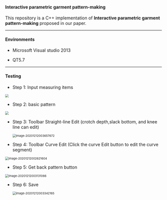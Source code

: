 #### Interactive parametric garment pattern-making

This repository is a C++ implementation of **Interactive parametric garment pattern-making** proposed in our paper.

------

#### Environments

+ Microsoft Visual studio 2013

+ QT5.7

------

#### Testing

+ Step 1: Input measuring items

<img src="C:\Users\Lenovo\Desktop\QQ浏览器截图20201209100339.png" style="zoom: 67%;" />

+ Step 2:  basic pattern 

<img src="C:\Users\Lenovo\Desktop\QQ浏览器截图20201209100425.png" style="zoom:67%;" />

+ Step 3: Toolbar Straight-line Edit (crotch depth,slack bottom, and knee line can edit)

  <img src="C:\Users\Lenovo\AppData\Roaming\Typora\typora-user-images\image-20201212003657672.png" alt="image-20201212003657672" style="zoom:67%;" />

+ Step 4: Toolbar Curve Edit (Click the curve Edit button to edit the curve segment) 

<img src="C:\Users\Lenovo\AppData\Roaming\Typora\typora-user-images\image-20201212002621604.png" alt="image-20201212002621604" style="zoom:67%;" />

+ Step 5: Get back pattern button

<img src="C:\Users\Lenovo\AppData\Roaming\Typora\typora-user-images\image-20201212003131066.png" alt="image-20201212003131066" style="zoom:67%;" />

+ Step 6: Save 

  <img src="C:\Users\Lenovo\AppData\Roaming\Typora\typora-user-images\image-20201212003342165.png" alt="image-20201212003342165" style="zoom:67%;" />